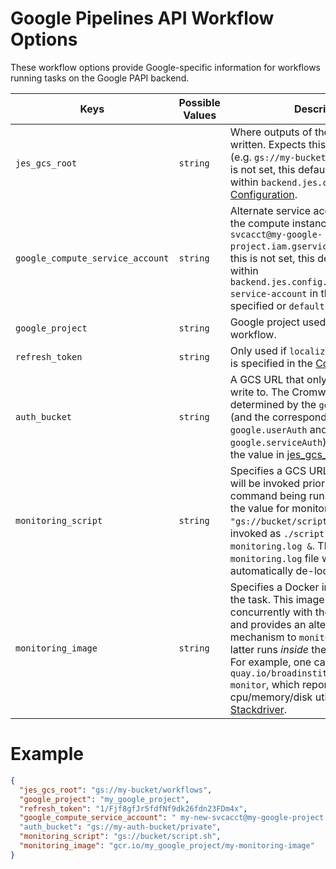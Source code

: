 # Google Pipelines API Workflow Options

These workflow options provide Google-specific information for workflows running tasks on the Google PAPI backend.

Keys | Possible Values | Description
--|--|--
`jes_gcs_root` | `string`  | Where outputs of the workflow will be written.  Expects this to be a GCS URL (e.g. `gs://my-bucket/workflows`).  If this is not set, this defaults to the value within `backend.jes.config.root` in the [Configuration](../Configuring).
`google_compute_service_account` | `string` | Alternate service account to use on the compute instance (e.g. `my-new-svcacct@my-google-project.iam.gserviceaccount.com`).  If this is not set, this defaults to the value within `backend.jes.config.genomics.compute-service-account` in the [Configuration](../Configuring) if specified or `default` otherwise.
`google_project` | `string` |  Google project used to execute this workflow.
`refresh_token` |`string` |   Only used if `localizeWithRefreshToken` is specified in the [Configuration](../Configuring).
`auth_bucket` |`string` |     A GCS URL that only Cromwell can write to.  The Cromwell account is determined by the `google.authScheme` (and the corresponding `google.userAuth` and `google.serviceAuth`). Defaults to the the value in [jes_gcs_root](#jes_gcs_root).
`monitoring_script` |`string` |   Specifies a GCS URL to a script that will be invoked prior to the user command being run.  For example, if the value for monitoring_script is `"gs://bucket/script.sh"`, it will be invoked as `./script.sh > monitoring.log &`.  The value `monitoring.log` file will be automatically de-localized.
`monitoring_image` |`string` |   Specifies a Docker image to monitor the task. This image will run concurrently with the task container, and provides an alternative mechanism to `monitoring_script` (the latter runs *inside* the task container). For example, one can use `quay.io/broadinstitute/cromwell-monitor`, which reports cpu/memory/disk utilization metrics to [Stackdriver](https://cloud.google.com/monitoring/).

# Example
```json
{
  "jes_gcs_root": "gs://my-bucket/workflows",
  "google_project": "my_google_project",
  "refresh_token": "1/Fjf8gfJr5fdfNf9dk26fdn23FDm4x",
  "google_compute_service_account": " my-new-svcacct@my-google-project.iam.gserviceaccount.com"
  "auth_bucket": "gs://my-auth-bucket/private",
  "monitoring_script": "gs://bucket/script.sh",
  "monitoring_image": "gcr.io/my_google_project/my-monitoring-image"
}
```
